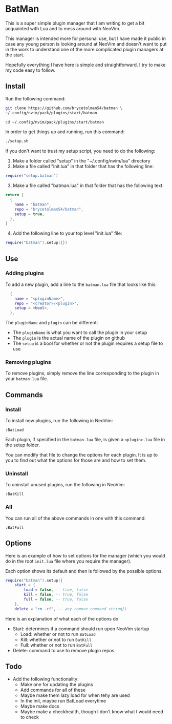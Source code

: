 # BatMan

This is a super simple plugin manager that I am writing to get a bit acquainted with Lua and to mess around with NeoVim. 

This manager is intended more for personal use, but I have made it public in case any young person is looking around at NeoVim and doesn't want to put in the work to understand one of the more complicated plugin managers at the start.

Hopefully everything I have here is simple and straightforward. I try to make my code easy to follow. 

## Install

Run the following command:

```sh
git clone https://github.com/brycetolman54/batman \
~/.config/nvim/pack/plugins/start/batman

cd ~/.config/nvim/pack/plugins/start/batman
```

In order to get things up and running, run this command:

```sh
./setup.sh
```

If you don't want to trust my setup script, you need to do the following:

1. Make a folder called "setup" in the "~/.config/nvim/lua" directory
2. Make a file called "init.lua" in that folder that has the following line:

```lua
require("setup.batman")
```

3. Make a file called "batman.lua" in that folder that has the following text:

```lua
return {
  {
    name = "batman",
    repo = "brycetolman54/batman",
    setup = true,
  },
}
```

4. Add the following line to your top level "init.lua" file:
```lua
require("batman").setup({})
```

## Use

### Adding plugins

To add a new plugin, add a line to the `batman.lua` file that looks like this:

```lua
  {
    name = "<pluginName>",
    repo = "<creator>/<plugin>",
    setup = <bool>,
  },
```

The `pluginName` and `plugin` can be different:
- The `pluginName` is what you want to call the plugin in your setup
- The `plugin` is the actual name of the plugin on github
- The `setup` is a bool for whether or not the plugin requires a setup file to use

### Removing plugins

To remove plugins, simply remove the line corresponding to the plugin in your `batman.lua` file.

## Commands

### Install

To install new plugins, run the following in NeoVim:

```vim
:BatLoad
```

Each plugin, if specified in the `batman.lua` file, is given a `<plugin>.lua` file in the setup folder.

You can modify that file to change the options for each plugin. It is up to you to find out what the options for those are and how to set them.

### Uninstall

To uninstall unused plugins, run the following in NeoVim:

```vim
:BatKill
```

### All

You can run all of the above commands in one with this command:

```vim
:BatFull
```

## Options

Here is an example of how to set options for the manager (which you would do in the root `init.lua` file where you require the manager).

Each option shows its default and then is followed by the possible options.

```lua
require("batman").setup({
    start = {
        load = false, -- true, false
        kill = false, -- true, false
        full = false, -- true, false
    },
    delete = "rm -rf", -- any remove command string})
```

Here is an explanation of what each of the options do
- Start: determines if a command should run upon NeoVim startup
    - Load: whether or not to run `BatLoad`
    - Kill: whether or not to run `BatKill`
    - Full: whether or not to run `BatFull`
- Delete: command to use to remove plugin repos

## Todo

- Add the following functionality:
    - Make one for updating the plugins
    - Add commands for all of these
    - Maybe make them lazy load for when tehy are used
    - In the init, maybe run BatLoad everytime
    - Maybe make docs
    - Maybe make a checkhealth, though I don't know what I would need to check

<!--
Unicode icons:
  - Green check box: u2705
  - Blue check box: u2611
  - Red X: u274c
-->
